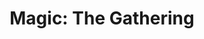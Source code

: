 ---
title: "Magic: The Gathering"
metadata:
  title: "Magic: The Gathering Community"
  description: Join our thriving MTG community for tournaments, casual play, and trading
  image: /images/mtg-hero.jpg
  slug: magic-the-gathering
  navigation:
    show_in_nav: true
    show_children: true
    page_weight: 10
  seo:
    title: "Magic: The Gathering Community | {{site.name}}"
    description: "Join {{site.name}}'s MTG community for regular events, tournaments, and casual play. All skill levels welcome."
    keywords: MTG, Magic The Gathering, FNM, Commander, Modern, Standard, Draft
    og:
      title: "MTG Community - {{site.name}}"
      description: "Your home for Magic: The Gathering in the area"
      image: /images/mtg-og.jpg
    twitter:
      card: summary_large_image
      title: "MTG Community | {{site.name}}"
      description: "Join our Magic: The Gathering community"
      image: /images/mtg-twitter.jpg
sections:
  - type: hero
    title: "Magic: The Gathering at {{site.name}}"
    subtitle: Your Home for All Things Magic
    backgroundImage: /images/hero-mtg.jpg
  - type: features
    title: What We Offer
    items:
      - title: Regular Events
        description: Friday Night Magic, Commander nights, and more
        icon: calendar
      - title: Tournaments
        description: Weekly tournaments with competitive prizes
        icon: trophy
      - title: Trading
        description: Active trading community and buy/sell opportunities
        icon: exchange
      - title: Learning
        description: New player workshops and strategy sessions
        icon: academic
  - type: schedule
    title: Weekly Schedule
    events:
      - day: Monday
        events:
          - time: "6:00 PM"
            title: Modern Night
      - day: Wednesday
        events:
          - time: "6:00 PM"
            title: Commander Night
      - day: Friday
        events:
          - time: "7:00 PM"
            title: Friday Night Magic
      - day: Saturday
        events:
          - time: "1:00 PM"
            title: Standard Showdown
          - time: "6:00 PM"
            title: Draft Night
  - type: subpages
    title: More Information
    pages:
      - title: Events Calendar
        description: View all upcoming MTG events
        link: /community/magic-the-gathering/events
      - title: Tournament Rules
        description: Learn about our tournament structure
        link: /community/magic-the-gathering/tournaments
      - title: Trading Guidelines
        description: Our community trading guidelines
        link: /community/magic-the-gathering/trading
  - type: cta
    title: Ready to Join?
    subtitle: Get started with our MTG community today
    buttonText: "{{cta.events_button}}"
    buttonLink: /community/magic-the-gathering/events
--- 